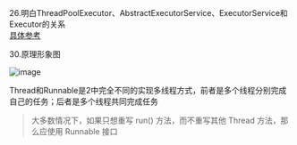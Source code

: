 26.明白ThreadPoolExecutor、AbstractExecutorService、ExecutorService和Executor的关系    
    [具体参考](http://www.cnblogs.com/exe19/p/5359885.html)

30.原理形象图

![image](http://dl.iteye.com/upload/attachment/0067/4942/98c5de19-da53-37f4-8816-b215e051e02f.jpg)

Thread和Runnable是2中完全不同的实现多线程方式，前者是多个线程分别完成自己的任务；后者是多个线程共同完成任务
>大多数情况下，如果只想重写 run() 方法，而不重写其他 Thread 方法，那么应使用 Runnable 接口

